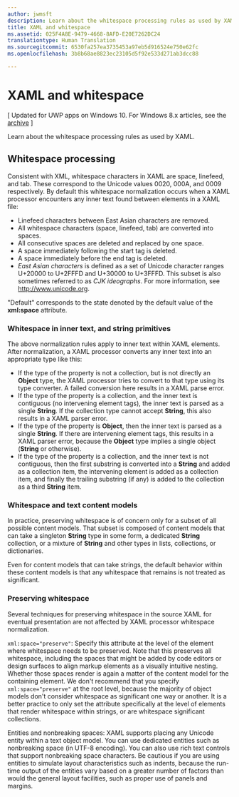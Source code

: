 ```yaml
---
author: jwmsft
description: Learn about the whitespace processing rules as used by XAML.
title: XAML and whitespace
ms.assetid: 025F4A8E-9479-4668-8AFD-E20E7262DC24
translationtype: Human Translation
ms.sourcegitcommit: 6530fa257ea3735453a97eb5d916524e750e62fc
ms.openlocfilehash: 3b8b68ae8823ec23105d5f92e533d271ab3dcc88

---
```


# XAML and whitespace

\[ Updated for UWP apps on Windows 10. For Windows 8.x articles, see the [archive](http://go.microsoft.com/fwlink/p/?linkid=619132) \]

Learn about the whitespace processing rules as used by XAML.

## Whitespace processing

Consistent with XML, whitespace characters in XAML are space, linefeed, and tab. These correspond to the Unicode values 0020, 000A, and 0009 respectively. By default this whitespace normalization occurs when a XAML processor encounters any inner text found between elements in a XAML file:

-   Linefeed characters between East Asian characters are removed.
-   All whitespace characters (space, linefeed, tab) are converted into spaces.
-   All consecutive spaces are deleted and replaced by one space.
-   A space immediately following the start tag is deleted.
-   A space immediately before the end tag is deleted.
-   *East Asian characters* is defined as a set of Unicode character ranges U+20000 to U+2FFFD and U+30000 to U+3FFFD. This subset is also sometimes referred to as *CJK ideographs*. For more information, see http://www.unicode.org.

"Default" corresponds to the state denoted by the default value of the **xml:space** attribute.

### Whitespace in inner text, and string primitives

The above normalization rules apply to inner text within XAML elements. After normalization, a XAML processor converts any inner text into an appropriate type like this:

-   If the type of the property is not a collection, but is not directly an **Object** type, the XAML processor tries to convert to that type using its type converter. A failed conversion here results in a XAML parse error.
-   If the type of the property is a collection, and the inner text is contiguous (no intervening element tags), the inner text is parsed as a single **String**. If the collection type cannot accept **String**, this also results in a XAML parser error.
-   If the type of the property is **Object**, then the inner text is parsed as a single **String**. If there are intervening element tags, this results in a XAML parser error, because the **Object** type implies a single object (**String** or otherwise).
-   If the type of the property is a collection, and the inner text is not contiguous, then the first substring is converted into a **String** and added as a collection item, the intervening element is added as a collection item, and finally the trailing substring (if any) is added to the collection as a third **String** item.

### Whitespace and text content models

In practice, preserving whitespace is of concern only for a subset of all possible content models. That subset is composed of content models that can take a singleton **String** type in some form, a dedicated **String** collection, or a mixture of **String** and other types in lists, collections, or dictionaries.

Even for content models that can take strings, the default behavior within these content models is that any whitespace that remains is not treated as significant.

### Preserving whitespace

Several techniques for preserving whitespace in the source XAML for eventual presentation are not affected by XAML processor whitespace normalization.

`xml:space="preserve"`: Specify this attribute at the level of the element where whitespace needs to be preserved. Note that this preserves all whitespace, including the spaces that might be added by code editors or design surfaces to align markup elements as a visually intuitive nesting. Whether those spaces render is again a matter of the content model for the containing element. We don't recommend that you specify `xml:space="preserve"` at the root level, because the majority of object models don't consider whitespace as significant one way or another. It is a better practice to only set the attribute specifically at the level of elements that render whitespace within strings, or are whitespace significant collections.

Entities and nonbreaking spaces: XAML supports placing any Unicode entity within a text object model. You can use dedicated entities such as nonbreaking space (in UTF-8 encoding). You can also use rich text controls that support nonbreaking space characters. Be cautious if you are using entities to simulate layout characteristics such as indents, because the run-time output of the entities vary based on a greater number of factors than would the general layout facilities, such as proper use of panels and margins.




<!--HONumber=Aug16_HO3-->


